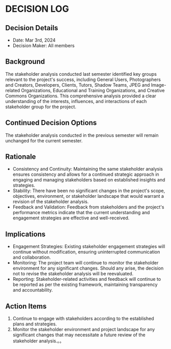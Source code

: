 # DECISION LOG 
## Decision Details 
- Date: Mar 3rd, 2024
- Decision Maker: All members

## Background
The stakeholder analysis conducted last semester identified key groups relevant to the project's success, including General Users, Photographers and Creators, Developers, Clients, Tutors, Shadow Teams, JPEG and Image-related Organizations, Educational and Training Organizations, and Creative Commons Organizations. This comprehensive analysis provided a clear understanding of the interests, influences, and interactions of each stakeholder group for the project.

## Continued Decision Options
The stakeholder analysis conducted in the previous semester will remain unchanged for the current semester.

## Rationale
- Consistency and Continuity: Maintaining the same stakeholder analysis ensures consistency and allows for a continued strategic approach in engaging and managing stakeholders based on established insights and strategies.
- Stability: There have been no significant changes in the project's scope, objectives, environment, or stakeholder landscape that would warrant a revision of the stakeholder analysis.
- Feedback and Validation: Feedback from stakeholders and the project's performance metrics indicate that the current understanding and engagement strategies are effective and well-received.

## Implications
- Engagement Strategies: Existing stakeholder engagement strategies will continue without modification, ensuring uninterrupted communication and collaboration.
- Monitoring: The project team will continue to monitor the stakeholder environment for any significant changes. Should any arise, the decision not to revise the stakeholder analysis will be reevaluated.
- Reporting: Stakeholder-related activities and feedback will continue to be reported as per the existing framework, maintaining transparency and accountability.

## Action Items
1. Continue to engage with stakeholders according to the established plans and strategies.
2. Monitor the stakeholder environment and project landscape for any significant changes that may necessitate a future review of the stakeholder analysis.。。
